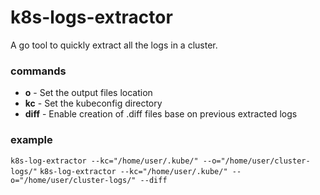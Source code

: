 # k8s-logs-extractor

A go tool to quickly extract all the logs in a cluster.

### commands

- **o** - Set the output files location
- **kc** - Set the kubeconfig directory
- **diff** - Enable creation of .diff files base on previous extracted logs

### example

`k8s-log-extractor --kc="/home/user/.kube/" --o="/home/user/cluster-logs/"`
`k8s-log-extractor --kc="/home/user/.kube/" --o="/home/user/cluster-logs/" --diff`